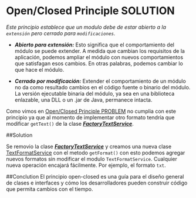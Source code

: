 # Open/Closed Principle SOLUTION

_Este principio establece que un modulo debe de estar abierto a la `extensión` pero cerrado para `modificaciones`._

* ***Abierto para extensión:***  Esto significa que el comportamiento del módulo se puede extender. A medida que cambian los requisitos de la aplicación, podemos ampliar el módulo con nuevos comportamientos que satisfagan esos cambios. En otras palabras, podemos cambiar lo que hace el módulo.

* ***Cerrado por modificación:*** Extender el comportamiento de un módulo no da como resultado cambios en el código fuente o binario del módulo. La versión ejecutable binaria del módulo, ya sea en una biblioteca enlazable, una DLL o un .jar de Java, permanece intacta.

Como vimos en [Open/Closed Principle PROBLEM]() no cumplia con este principio ya que al momento de implementar 
otro formato tendría que modificar `getText()` de la clase [***FactoryTextService***](https://github.com/edfern/principios-SOLID/blob/open-closed-principle-problem/src/main/java/gt/edu/umg/priciple/solid/model/service/FactoryTextService.java).

##Solution 

Se removio la clase [***FactoryTextService***](https://github.com/edfern/principios-SOLID/blob/open-closed-principle-problem/src/main/java/gt/edu/umg/priciple/solid/model/service/FactoryTextService.java) y creamos una nueva clase [TextFormatService]() con el metodo
`getFormat()` con esto podemos agregar nuevos formatos sin modificar el modulo `TextFormatService`. 
Cualquier nueva operación encajará fácilmente. Por ejemplo, el formato `txt`.

##Conclution
El principio open-closed es una guía para el diseño general de clases e interfaces y cómo los desarrolladores pueden construir código que permita cambios con el tiempo.

